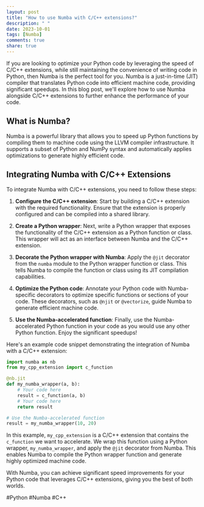 ```yaml
---
layout: post
title: "How to use Numba with C/C++ extensions?"
description: " "
date: 2023-10-01
tags: [Numba]
comments: true
share: true
---
```


If you are looking to optimize your Python code by leveraging the speed of C/C++ extensions, while still maintaining the convenience of writing code in Python, then Numba is the perfect tool for you. Numba is a just-in-time (JIT) compiler that translates Python code into efficient machine code, providing significant speedups. In this blog post, we'll explore how to use Numba alongside C/C++ extensions to further enhance the performance of your code.

## What is Numba?

Numba is a powerful library that allows you to speed up Python functions by compiling them to machine code using the LLVM compiler infrastructure. It supports a subset of Python and NumPy syntax and automatically applies optimizations to generate highly efficient code.

## Integrating Numba with C/C++ Extensions

To integrate Numba with C/C++ extensions, you need to follow these steps:

1. **Configure the C/C++ extension**: Start by building a C/C++ extension with the required functionality. Ensure that the extension is properly configured and can be compiled into a shared library.

2. **Create a Python wrapper**: Next, write a Python wrapper that exposes the functionality of the C/C++ extension as a Python function or class. This wrapper will act as an interface between Numba and the C/C++ extension.

3. **Decorate the Python wrapper with Numba**: Apply the `@jit` decorator from the `numba` module to the Python wrapper function or class. This tells Numba to compile the function or class using its JIT compilation capabilities.

4. **Optimize the Python code**: Annotate your Python code with Numba-specific decorators to optimize specific functions or sections of your code. These decorators, such as `@njit` or `@vectorize`, guide Numba to generate efficient machine code.

5. **Use the Numba-accelerated function**: Finally, use the Numba-accelerated Python function in your code as you would use any other Python function. Enjoy the significant speedups!

Here's an example code snippet demonstrating the integration of Numba with a C/C++ extension:

```python
import numba as nb
from my_cpp_extension import c_function

@nb.jit
def my_numba_wrapper(a, b):
    # Your code here
    result = c_function(a, b)
    # Your code here
    return result

# Use the Numba-accelerated function
result = my_numba_wrapper(10, 20)
```

In this example, `my_cpp_extension` is a C/C++ extension that contains the `c_function` we want to accelerate. We wrap this function using a Python wrapper, `my_numba_wrapper`, and apply the `@jit` decorator from Numba. This enables Numba to compile the Python wrapper function and generate highly optimized machine code.

With Numba, you can achieve significant speed improvements for your Python code that leverages C/C++ extensions, giving you the best of both worlds.

#Python #Numba #C++